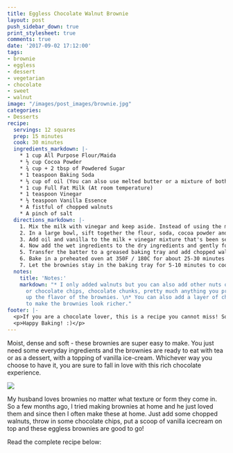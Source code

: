 ```yaml
---
title: Eggless Chocolate Walnut Brownie
layout: post
push_sidebar_down: true
print_stylesheet: true
comments: true
date: '2017-09-02 17:12:00'
tags:
- brownie
- eggless
- dessert
- vegetarian
- chocolate
- sweet
- walnut
image: "/images/post_images/brownie.jpg"
categories:
- Desserts
recipe:
  servings: 12 squares
  prep: 15 minutes
  cook: 30 minutes
  ingredients_markdown: |-
    * 1 cup All Purpose Flour/Maida
    * ½ cup Cocoa Powder
    * ¾ cup + 2 tbsp of Powdered Sugar
    * 1 teaspoon Baking Soda
    * ⅓ cup of oil (You can also use melted butter or a mixture of both)
    * 1 cup Full Fat Milk (At room temperature)
    * 1 teaspoon Vinegar
    * ½ teaspoon Vanilla Essence
    * A fistful of chopped walnuts
    * A pinch of salt
  directions_markdown: |-
    1. Mix the milk with vinegar and keep aside. Instead of using the milk+vinegar mixture, you can also use buttermilk here.
    2. In a large bowl, sift together the flour, soda, cocoa powder and salt.   Mix well and add the powdered sugar to this and stir well to combine.
    3. Add oil and vanilla to the milk + vinegar mixture that's been set aside.
    4. Now add the wet ingredients to the dry ingredients and gently fold to combine until there are no more streaks of flour left.  Do ensure that there are no lumps in the batter. Your batter should be of pouring consistency.
    5. Transfer the batter to a greased baking tray and add chopped walnuts on top. You can also add the walnuts to the batter if you want.
    6. Bake in a preheated oven at 350F / 180C for about 25-30 minutes or until a skewer inserted into the brownie comes out clean. But do check the brownies after 20 minutes because every oven is different.
    7. Let the brownies stay in the baking tray for 5-10 minutes to cool down completely before you cut into squares.
  notes:
    title: 'Notes:'
    markdown: "* I only added walnuts but you can also add other nuts of your choice
      or chocolate chips, chocolate chunks, pretty much anything you prefer to change
      up the flavor of the brownies. \n* You can also add a layer of chocolate ganache
      to make the brownies look richer."
footer: |-
  <p>If you are a chocolate lover, this is a recipe you cannot miss! So do try this recipe at home and let me know how it went!</p>
  <p>Happy Baking! :)</p>
---
```


Moist, dense and soft - these brownies are super easy to make. You just need some everyday ingredients and the brownies are ready to eat with tea or as a dessert, with a topping of vanilla ice-cream. Whichever way you choose to have it, you are sure to fall in love with this rich chocolate experience.

![]({{site.url}}/images/post_images/brownie2.jpg)

My husband loves brownies no matter what texture or form they come in. So a few months ago, I tried making brownies at home and he just loved them and since then I often make these at home. Just add some chopped walnuts, throw in some chocolate chips, put a scoop of vanilla icecream on top and these eggless brownies are good to go!



Read the complete recipe below: